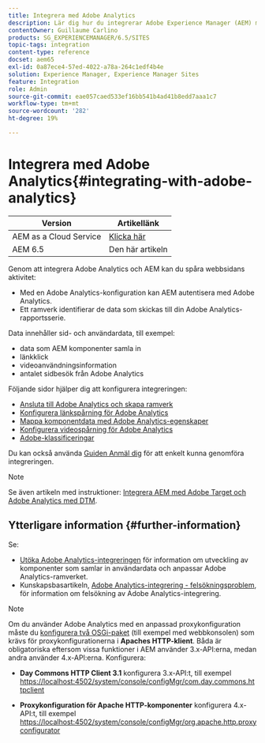 ```yaml
---
title: Integrera med Adobe Analytics
description: Lär dig hur du integrerar Adobe Experience Manager (AEM) med Adobe Analytics.
contentOwner: Guillaume Carlino
products: SG_EXPERIENCEMANAGER/6.5/SITES
topic-tags: integration
content-type: reference
docset: aem65
exl-id: 0a87ece4-57ed-4022-a78a-264c1edf4b4e
solution: Experience Manager, Experience Manager Sites
feature: Integration
role: Admin
source-git-commit: eae057caed533ef16bb541b4ad41b8edd7aaa1c7
workflow-type: tm+mt
source-wordcount: '282'
ht-degree: 19%

---
```


# Integrera med Adobe Analytics{#integrating-with-adobe-analytics}

| Version | Artikellänk |
| -------- | ---------------------------- |
| AEM as a Cloud Service | [Klicka här](https://experienceleague.adobe.com/docs/experience-manager-cloud-service/content/sites/integrations/integrating-adobe-analytics.html) |
| AEM 6.5 | Den här artikeln |


Genom att integrera Adobe Analytics och AEM kan du spåra webbsidans aktivitet:

* Med en Adobe Analytics-konfiguration kan AEM autentisera med Adobe Analytics.
* Ett ramverk identifierar de data som skickas till din Adobe Analytics-rapportsserie.

Data innehåller sid- och användardata, till exempel:

* data som AEM komponenter samla in
* länkklick
* videoanvändningsinformation
* antalet sidbesök från Adobe Analytics

Följande sidor hjälper dig att konfigurera integreringen:

* [Ansluta till Adobe Analytics och skapa ramverk](/help/sites-administering/adobeanalytics-connect.md)
* [Konfigurera länkspårning för Adobe Analytics](/help/sites-administering/adobeanalytics-link.md)
* [Mappa komponentdata med Adobe Analytics-egenskaper](/help/sites-administering/adobeanalytics-mapping.md)
* [Konfigurera videospårning för Adobe Analytics](/help/sites-administering/adobeanalytics-video.md)
* [Adobe-klassificeringar](/help/sites-administering/adobeanalytics-classifications.md)

Du kan också använda [Guiden Anmäl dig](/help/sites-administering/opt-in.md) för att enkelt kunna genomföra integreringen.

>[!NOTE]
>
>Se även artikeln med instruktioner: [Integrera AEM med Adobe Target och Adobe Analytics med DTM](https://helpx.adobe.com/experience-manager/using/integrate-digital-marketing-solutions.html).

## Ytterligare information {#further-information}

Se:

* [Utöka Adobe Analytics-integreringen](/help/sites-developing/extending-analytics.md) för information om utveckling av komponenter som samlar in användardata och anpassar Adobe Analytics-ramverket.
* Kunskapsbasartikeln, [Adobe Analytics-integrering - felsökningsproblem](https://helpx.adobe.com/experience-manager/kb/sitecatalystintegrationtroubleshooting.html), för information om felsökning av Adobe Analytics-integrering.

>[!NOTE]
>
>Om du använder Adobe Analytics med en anpassad proxykonfiguration måste du [konfigurera två OSGi-paket](/help/sites-deploying/configuring-osgi.md) (till exempel med webbkonsolen) som krävs för proxykonfigurationerna i **Apaches HTTP-klient**. Båda är obligatoriska eftersom vissa funktioner i AEM använder 3.x-API:erna, medan andra använder 4.x-API:erna. Konfigurera:
>
>* **Day Commons HTTP Client 3.1** konfigurera 3.x-API:t,
>  till exempel [https://localhost:4502/system/console/configMgr/com.day.commons.httpclient](https://localhost:4502/system/console/configMgr/com.day.commons.httpclient)
>
>* **Proxykonfiguration för Apache HTTP-komponenter** konfigurera 4.x-API:t,
>  till exempel [https://localhost:4502/system/console/configMgr/org.apache.http.proxyconfigurator](https://localhost:4502/system/console/configMgr/org.apache.http.proxyconfigurator)
>
